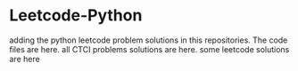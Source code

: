 # Leetcode-Python
adding the python leetcode problem solutions in this repositories. 
The code files are here.
all CTCI problems solutions are here.
some leetcode solutions are here

















































































































































































































































































































































































































































































































































































































































































































































































































